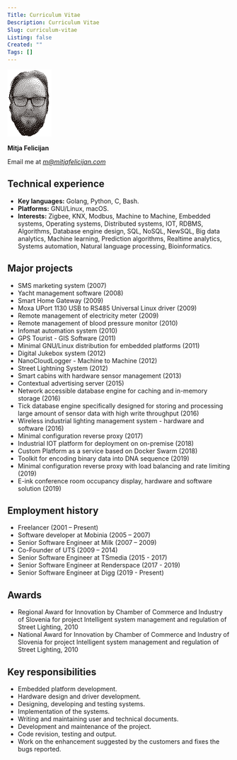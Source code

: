 ```yaml
---
Title: Curriculum Vitae
Description: Curriculum Vitae
Slug: curriculum-vitae
Listing: false
Created: ""
Tags: []
---
```


<style>
  img {
    width: auto !important;
    left: initial !important;
    margin: initial !important;
    border: 0 !important;
  }
</style>

![Picture](/assets/cv/avatar.gif)

**Mitja Felicijan**

Email me at *[m@mitjafelicijan.com](mailto:m@mitjafelicijan.com?subject=Website+CV+Contact)*

## Technical experience

- **Key languages:** Golang, Python, C, Bash.
- **Platforms:** GNU/Linux, macOS.
- **Interests:** Zigbee, KNX, Modbus, Machine to Machine, Embedded systems, Operating systems, Distributed systems, IOT, RDBMS, Algorithms, Database engine design, SQL, NoSQL, NewSQL, Big data analytics, Machine learning, Prediction algorithms, Realtime analytics, Systems automation, Natural language processing, Bioinformatics.

## Major projects

- SMS marketing system (2007)
- Yacht management software (2008)
- Smart Home Gateway (2009)
- Moxa UPort 1130 USB to RS485 Universal Linux driver (2009)
- Remote management of electricity meter (2009)
- Remote management of blood pressure monitor (2010)
- Infomat automation system (2010)
- GPS Tourist - GIS Software (2011)
- Minimal GNU/Linux distribution for embedded platforms (2011)
- Digital Jukebox system (2012)
- NanoCloudLogger - Machine to Machine (2012)
- Street Lightning System (2012)
- Smart cabins with hardware sensor management (2013)
- Contextual advertising server (2015)
- Network accessible database engine for caching and in-memory storage (2016)
- Tick database engine specifically designed for storing and processing large amount of sensor data with high write throughput (2016)
- Wireless industrial lighting management system - hardware and software (2016)
- Minimal configuration reverse proxy (2017)
- Industrial IOT platform for deployment on on-premise (2018)
- Custom Platform as a service based on Docker Swarm (2018)
- Toolkit for encoding binary data into DNA sequence (2019)
- Minimal configuration reverse proxy with load balancing and rate limiting (2019)
- E-ink conference room occupancy display, hardware and software solution (2019)

## Employment history

- Freelancer (2001 – Present)
- Software developer at Mobinia (2005 – 2007)
- Senior Software Engineer at Milk (2007 – 2009)
- Co-Founder of UTS (2009 – 2014)
- Senior Software Engineer at TSmedia (2015 - 2017)
- Senior Software Engineer at Renderspace (2017 - 2019)
- Senior Software Engineer at Digg (2019 - Present)

## Awards

- Regional Award for Innovation by Chamber of Commerce and Industry of Slovenia for project Intelligent system management and regulation of Street Lighting, 2010
- National Award for Innovation by Chamber of Commerce and Industry of Slovenia for project Intelligent system management and regulation of Street Lighting, 2010

## Key responsibilities

- Embedded platform development.
- Hardware design and driver development.
- Designing, developing and testing systems.
- Implementation of the systems.
- Writing and maintaining user and technical documents.
- Development and maintenance of the project.
- Code revision, testing and output.
- Work on the enhancement suggested by the customers and fixes the bugs reported.
